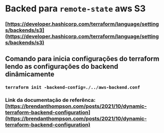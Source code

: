 # Backed para `remote-state` aws S3

### [https://developer.hashicorp.com/terraform/language/settings/backends/s3](https://developer.hashicorp.com/terraform/language/settings/backends/s3)

## Comando para inicia configurações do terraform lendo as configurações do backend dinâmicamente

### `terraform init -backend-config=./../aws-backend.conf`

### Link da documentação de referênca: [https://brendanthompson.com/posts/2021/10/dynamic-terraform-backend-configuration](https://brendanthompson.com/posts/2021/10/dynamic-terraform-backend-configuration)
